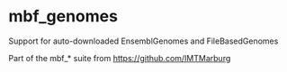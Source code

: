 # mbf_genomes

Support for auto-downloaded EnsemblGenomes
and FileBasedGenomes

Part of the mbf_* suite from https://github.com/IMTMarburg

